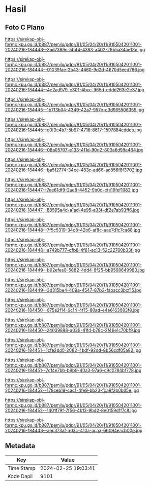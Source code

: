 # Hasil

## Foto C Plano

https://sirekap-obj-formc.kpu.go.id/b887/pemilu/pdpr/91/05/04/20/11/9105042011001-20240216-184443--3ad7369c-5b44-4383-a402-29b5a34ae13e.jpg

https://sirekap-obj-formc.kpu.go.id/b887/pemilu/pdpr/91/05/04/20/11/9105042011001-20240216-184444--01039fae-2b43-4460-9d2d-4670d5eed766.jpg

https://sirekap-obj-formc.kpu.go.id/b887/pemilu/pdpr/91/05/04/20/11/9105042011001-20240216-184444--4e2ad979-e301-4bcc-965d-eddd263e2e37.jpg

https://sirekap-obj-formc.kpu.go.id/b887/pemilu/pdpr/91/05/04/20/11/9105042011001-20240216-184445--1b7f3b04-4349-42a7-957e-c3d965506355.jpg

https://sirekap-obj-formc.kpu.go.id/b887/pemilu/pdpr/91/05/04/20/11/9105042011001-20240216-184445--c0f3c4b7-5b97-4716-8617-1597884eddeb.jpg

https://sirekap-obj-formc.kpu.go.id/b887/pemilu/pdpr/91/05/04/20/11/9105042011001-20240216-184446--08a05707-e133-4f1d-90d2-803a6d99a464.jpg

https://sirekap-obj-formc.kpu.go.id/b887/pemilu/pdpr/91/05/04/20/11/9105042011001-20240216-184446--ba5f2774-34ce-483c-ad66-ac856f8f3702.jpg

https://sirekap-obj-formc.kpu.go.id/b887/pemilu/pdpr/91/05/04/20/11/9105042011001-20240216-184447--7ee61df9-2ae8-4452-9b0d-cfe19fef1082.jpg

https://sirekap-obj-formc.kpu.go.id/b887/pemilu/pdpr/91/05/04/20/11/9105042011001-20240216-184447--88595a4d-a1ad-4e95-a33f-df2e7ab93ff6.jpg

https://sirekap-obj-formc.kpu.go.id/b887/pemilu/pdpr/91/05/04/20/11/9105042011001-20240216-184448--7f5c5319-34c8-42b6-af8c-aae7d1c7ca68.jpg

https://sirekap-obj-formc.kpu.go.id/b887/pemilu/pdpr/91/05/04/20/11/9105042011001-20240216-184448--a749b777-cfb8-4f81-ac13-52c22700b33f.jpg

https://sirekap-obj-formc.kpu.go.id/b887/pemilu/pdpr/91/05/04/20/11/9105042011001-20240216-184449--b92efea0-5882-4dd4-8f25-bb9598649983.jpg

https://sirekap-obj-formc.kpu.go.id/b887/pemilu/pdpr/91/05/04/20/11/9105042011001-20240216-184449--3d315be4-409a-4547-87b2-fabacc3bcf15.jpg

https://sirekap-obj-formc.kpu.go.id/b887/pemilu/pdpr/91/05/04/20/11/9105042011001-20240216-184450--675e2f14-6c14-4f15-80ad-e4e6163083f8.jpg

https://sirekap-obj-formc.kpu.go.id/b887/pemilu/pdpr/91/05/04/20/11/9105042011001-20240216-184450--24039888-a039-41fd-b78c-2f49e1c70bf9.jpg

https://sirekap-obj-formc.kpu.go.id/b887/pemilu/pdpr/91/05/04/20/11/9105042011001-20240216-184451--1cfe2dd0-2082-4bdf-92dd-8b56cdf05a82.jpg

https://sirekap-obj-formc.kpu.go.id/b887/pemilu/pdpr/91/05/04/20/11/9105042011001-20240216-184451--7c14e7bb-b9b9-40a3-97a6-c9c0784bf778.jpg

https://sirekap-obj-formc.kpu.go.id/b887/pemilu/pdpr/91/05/04/20/11/9105042011001-20240216-184452--179ceb19-cac1-4fe9-bb23-fca9f2b0b05e.jpg

https://sirekap-obj-formc.kpu.go.id/b887/pemilu/pdpr/91/05/04/20/11/9105042011001-20240216-184452--1401f79f-7f56-4b13-9bd2-8e0159d1f7c8.jpg

https://sirekap-obj-formc.kpu.go.id/b887/pemilu/pdpr/91/05/04/20/11/9105042011001-20240216-184443--aec373af-ad3c-410a-acaa-66094eacb00e.jpg


## Metadata

| Key        | Value               |
| ---------- | ------------------- |
| Time Stamp | 2024-02-25 19:03:41 |
| Kode Dapil | 9101                |



